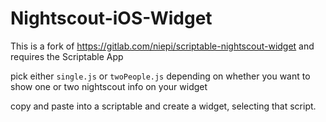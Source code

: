 # Nightscout-iOS-Widget
This is a fork of https://gitlab.com/niepi/scriptable-nightscout-widget and requires the Scriptable App

pick either `single.js` or `twoPeople.js` depending on whether you want to show one or two nightscout info on your widget

copy and paste into a scriptable and create a widget, selecting that script.
